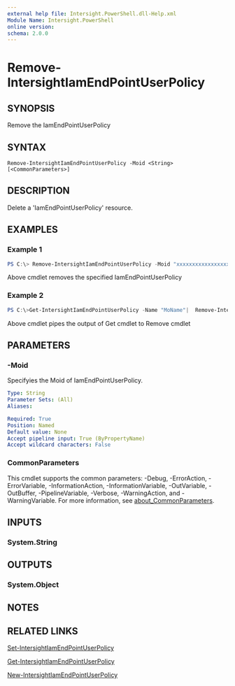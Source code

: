 ```yaml
---
external help file: Intersight.PowerShell.dll-Help.xml
Module Name: Intersight.PowerShell
online version:
schema: 2.0.0
---
```


# Remove-IntersightIamEndPointUserPolicy

## SYNOPSIS
Remove the IamEndPointUserPolicy

## SYNTAX

```
Remove-IntersightIamEndPointUserPolicy -Moid <String> [<CommonParameters>]
```

## DESCRIPTION
Delete a &apos;IamEndPointUserPolicy&apos; resource.

## EXAMPLES

### Example 1
```powershell
PS C:\> Remove-IntersightIamEndPointUserPolicy -Moid "xxxxxxxxxxxxxxxxxxxxxxxxxxx"
```
Above cmdlet removes the specified IamEndPointUserPolicy 

### Example 2
```powershell
PS C:\>Get-IntersightIamEndPointUserPolicy -Name "MoName"|  Remove-IntersightIamEndPointUserPolicy
```
Above cmdlet pipes the output of Get cmdlet to Remove cmdlet

## PARAMETERS

### -Moid
Specifyies the Moid of IamEndPointUserPolicy.

```yaml
Type: String
Parameter Sets: (All)
Aliases:

Required: True
Position: Named
Default value: None
Accept pipeline input: True (ByPropertyName)
Accept wildcard characters: False
```

### CommonParameters
This cmdlet supports the common parameters: -Debug, -ErrorAction, -ErrorVariable, -InformationAction, -InformationVariable, -OutVariable, -OutBuffer, -PipelineVariable, -Verbose, -WarningAction, and -WarningVariable. For more information, see [about_CommonParameters](http://go.microsoft.com/fwlink/?LinkID=113216).

## INPUTS

### System.String

## OUTPUTS

### System.Object
## NOTES

## RELATED LINKS

[Set-IntersightIamEndPointUserPolicy](./Set-IntersightIamEndPointUserPolicy.md)

[Get-IntersightIamEndPointUserPolicy](./Get-IntersightIamEndPointUserPolicy.md)

[New-IntersightIamEndPointUserPolicy](./New-IntersightIamEndPointUserPolicy.md)

